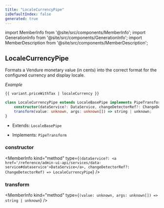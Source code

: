 ```yaml
---
title: "LocaleCurrencyPipe"
isDefaultIndex: false
generated: true
---
```

<!-- This file was generated from the Vendure source. Do not modify. Instead, re-run the "docs:build" script -->
import MemberInfo from '@site/src/components/MemberInfo';
import GenerationInfo from '@site/src/components/GenerationInfo';
import MemberDescription from '@site/src/components/MemberDescription';


## LocaleCurrencyPipe

<GenerationInfo sourceFile="packages/admin-ui/src/lib/core/src/shared/pipes/locale-currency.pipe.ts" sourceLine="19" packageName="@vendure/admin-ui" />

Formats a Vendure monetary value (in cents) into the correct format for the configured currency and display
locale.

*Example*

```HTML
{{ variant.priceWithTax | localeCurrency }}
```

```ts title="Signature"
class LocaleCurrencyPipe extends LocaleBasePipe implements PipeTransform {
    constructor(dataService?: DataService, changeDetectorRef?: ChangeDetectorRef)
    transform(value: unknown, args: unknown[]) => string | unknown;
}
```
* Extends: <code>LocaleBasePipe</code>


* Implements: <code>PipeTransform</code>



<div className="members-wrapper">

### constructor

<MemberInfo kind="method" type={`(dataService?: <a href='/reference/admin-ui-api/services/data-service#dataservice'>DataService</a>, changeDetectorRef?: ChangeDetectorRef) => LocaleCurrencyPipe`}   />


### transform

<MemberInfo kind="method" type={`(value: unknown, args: unknown[]) => string | unknown`}   />




</div>
